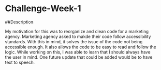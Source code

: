 # Challenge-Week-1


##Description

My motivation for this was to reorganize and clean code for a marketing agency.
Marketing agency asked to makde their code follow accessibility standards.
With this in mind, it solves the issue of the code not being accessible enough.
It also allows the code to be easy to read and follow the logic. 
While working on this, I was able to learn that I should always have the user in mind.
One future update that could be added would be to have text to speech.